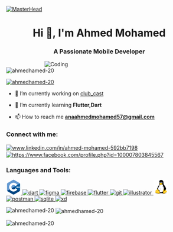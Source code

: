 [![MasterHead](https://lh3.googleusercontent.com/pw/AM-JKLUZv8x466Cok8A0N6II3e2WQOWaY0wktsaNUN2fFXdeC3sRbQ9FSWvsnlKoWrDTn-MKCM5reoNH3KmncifmZCCdG7yczEjHigKLgdAblWlYb5hWbLReljmpoTkBt12HdqSvbYHnSO-e0HVJVWdbIuS7=w1280-h720-no?authuser=0)]()

<h1 align="center">Hi 👋, I'm Ahmed Mohamed</h1>
<h3 align="center">A Passionate Mobile Developer</h3>
<img align="right" alt="Coding" width="400" src="https://media4.giphy.com/media/iIqmM5tTjmpOB9mpbn/giphy.gif?cid=790b761172b6bd772b203b2903e1e17a546276c4fa1001cf&rid=giphy.gif&ct=g">
<p align="left"> <img src="https://komarev.com/ghpvc/?username=ahmedhamed-20&label=Profile%20views&color=0e75b6&style=flat" alt="ahmedhamed-20" /> </p>

<p align="left"> <a href="https://github.com/ryo-ma/github-profile-trophy"><img src="https://github-profile-trophy.vercel.app/?username=ahmedhamed-20" alt="ahmedhamed-20" /></a> </p>

- 🔭 I’m currently working on [club_cast](https://github.com/AhmedHamed-20/club_cast)

- 🌱 I’m currently learning **Flutter,Dart**

- 📫 How to reach me **anaahmedmohamed57@gmail.com**

<h3 align="left">Connect with me:</h3>
<p align="left">
<a href="https://linkedin.com/in/ahmed-mohamed-592bb7198" target="blank"><img align="center" src="https://raw.githubusercontent.com/rahuldkjain/github-profile-readme-generator/master/src/images/icons/Social/linked-in-alt.svg" alt="www.linkedin.com/in/ahmed-mohamed-592bb7198" height="30" width="40" /></a>
<a href="https://fb.com/https://www.facebook.com/profile.php?id=100007803845567" target="blank"><img align="center" src="https://raw.githubusercontent.com/rahuldkjain/github-profile-readme-generator/master/src/images/icons/Social/facebook.svg" alt="https://www.facebook.com/profile.php?id=100007803845567" height="30" width="40" /></a>
</p>

<h3 align="left">Languages and Tools:</h3>
<p align="left"> <a href="https://www.w3schools.com/cpp/" target="_blank" rel="noreferrer"> <img src="https://raw.githubusercontent.com/devicons/devicon/master/icons/cplusplus/cplusplus-original.svg" alt="cplusplus" width="40" height="40"/> </a> <a href="https://dart.dev" target="_blank" rel="noreferrer"> <img src="https://www.vectorlogo.zone/logos/dartlang/dartlang-icon.svg" alt="dart" width="40" height="40"/> </a> <a href="https://www.figma.com/" target="_blank" rel="noreferrer"> <img src="https://www.vectorlogo.zone/logos/figma/figma-icon.svg" alt="figma" width="40" height="40"/> </a> <a href="https://firebase.google.com/" target="_blank" rel="noreferrer"> <img src="https://www.vectorlogo.zone/logos/firebase/firebase-icon.svg" alt="firebase" width="40" height="40"/> </a> <a href="https://flutter.dev" target="_blank" rel="noreferrer"> <img src="https://www.vectorlogo.zone/logos/flutterio/flutterio-icon.svg" alt="flutter" width="40" height="40"/> </a> <a href="https://git-scm.com/" target="_blank" rel="noreferrer"> <img src="https://www.vectorlogo.zone/logos/git-scm/git-scm-icon.svg" alt="git" width="40" height="40"/> </a> <a href="https://www.adobe.com/in/products/illustrator.html" target="_blank" rel="noreferrer"> <img src="https://www.vectorlogo.zone/logos/adobe_illustrator/adobe_illustrator-icon.svg" alt="illustrator" width="40" height="40"/> </a> <a href="https://www.linux.org/" target="_blank" rel="noreferrer"> <img src="https://raw.githubusercontent.com/devicons/devicon/master/icons/linux/linux-original.svg" alt="linux" width="40" height="40"/> </a> <a href="https://postman.com" target="_blank" rel="noreferrer"> <img src="https://www.vectorlogo.zone/logos/getpostman/getpostman-icon.svg" alt="postman" width="40" height="40"/> </a> <a href="https://www.sqlite.org/" target="_blank" rel="noreferrer"> <img src="https://www.vectorlogo.zone/logos/sqlite/sqlite-icon.svg" alt="sqlite" width="40" height="40"/> </a> <a href="https://www.adobe.com/products/xd.html" target="_blank" rel="noreferrer"> <img src="https://cdn.worldvectorlogo.com/logos/adobe-xd.svg" alt="xd" width="40" height="40"/> </a> </p>

<p><img align="left" src="https://github-readme-stats.vercel.app/api/top-langs?username=ahmedhamed-20&show_icons=true&locale=en&layout=compact" alt="ahmedhamed-20" /></p>

<p>&nbsp;<img align="center" src="https://github-readme-stats.vercel.app/api?username=ahmedhamed-20&show_icons=true&locale=en" alt="ahmedhamed-20" /></p>

<p><img align="center" src="https://github-readme-streak-stats.herokuapp.com/?user=ahmedhamed-20&" alt="ahmedhamed-20" /></p>
